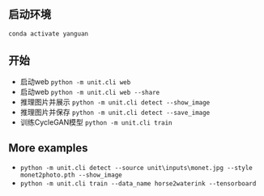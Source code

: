 ## 启动环境
`conda activate yanguan`

## 开始
- 启动web `python -m unit.cli web`
- 启动web `python -m unit.cli web --share`
- 推理图片并展示 `python -m unit.cli detect --show_image`
- 推理图片并保存 `python -m unit.cli detect --save_image`
- 训练CycleGAN模型 `python -m unit.cli train`

## More examples
- `python -m unit.cli detect --source unit\inputs\monet.jpg --style monet2photo.pth --show_image`
- `python -m unit.cli train --data_name horse2waterink --tensorboard`